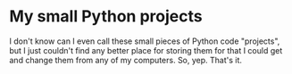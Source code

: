 # My small Python projects
I don't know can I even call these small pieces of Python code "projects", but I just couldn't find any better place for storing them for that I could get and change them from any of my computers. So, yep. That's it.